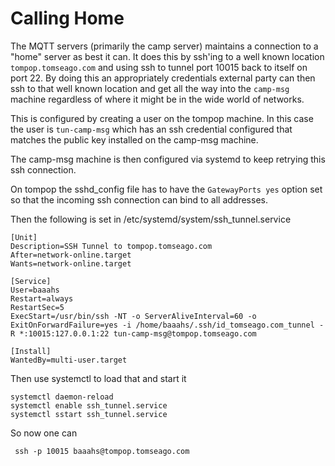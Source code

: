 # Calling Home

The MQTT servers (primarily the camp server) maintains a connection to a "home" server as best it can. It does this by ssh'ing to a well known location `tompop.tomseago.com` and using ssh to tunnel port 10015 back to itself on port 22. By doing this an appropriately credentials external party can then ssh to that well known location and get all the way into the `camp-msg` machine regardless of where it might be in the wide world of networks.

This is configured by creating a user on the tompop machine. In this case the user is `tun-camp-msg` which has an ssh credential configured that matches the public key installed on the camp-msg machine.

The camp-msg machine is then configured via systemd to keep retrying this ssh connection.

On tompop the sshd_config file has to have the `GatewayPorts yes` option set so that the incoming ssh connection can bind to all addresses.

Then the following is set in /etc/systemd/system/ssh_tunnel.service

```
[Unit]
Description=SSH Tunnel to tompop.tomseago.com
After=network-online.target
Wants=network-online.target

[Service]
User=baaahs
Restart=always
RestartSec=5
ExecStart=/usr/bin/ssh -NT -o ServerAliveInterval=60 -o ExitOnForwardFailure=yes -i /home/baaahs/.ssh/id_tomseago.com_tunnel -R *:10015:127.0.0.1:22 tun-camp-msg@tompop.tomseago.com

[Install]
WantedBy=multi-user.target
```

Then use systemctl to load that and start it

    systemctl daemon-reload
    systemctl enable ssh_tunnel.service
    systemctl sstart ssh_tunnel.service

So now one can

     ssh -p 10015 baaahs@tompop.tomseago.com


